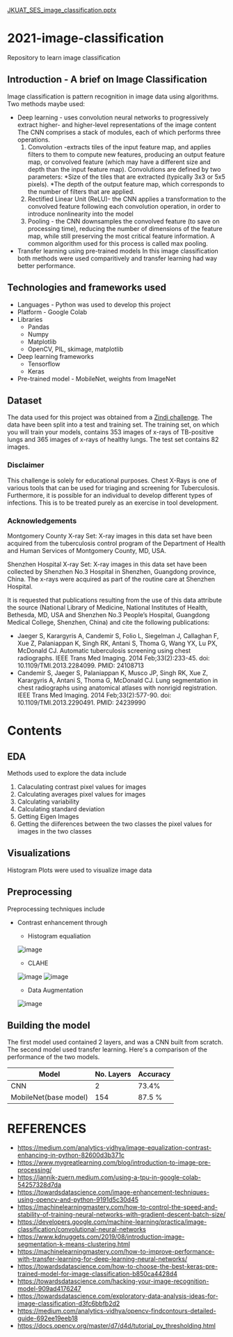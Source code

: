 [JKUAT_SES_image_classification.pptx](https://github.com/JKUATSES/2021-image-classification/files/7223054/JKUAT_SES_image_classification.pptx)
# 2021-image-classification
Repository to learn image classification
## Introduction - A brief on Image Classification
Image classification is pattern recognition in image data using algorithms. Two methods maybe used:
* Deep learning - uses convolution neural networks to progressively extract higher- and higher-level representations of the image content
  The CNN comprises a stack of modules, each of which performs three operations.
  1. Convolution -extracts tiles of the input feature map, and applies filters to them to compute new features, producing an output feature map, or convolved feature (which may have   a different size and depth than the input feature map). Convolutions are defined by two parameters:
      *Size of the tiles that are extracted (typically 3x3 or 5x5 pixels).
      *The depth of the output feature map, which corresponds to the number of filters that are applied.
  2. Rectified Linear Unit (ReLU)- the CNN applies a  transformation to the convolved feature following each convolution operation, in order to introduce nonlinearity into the model
  3. Pooling - the CNN downsamples the convolved feature (to save on processing time), reducing the number of dimensions of the feature map, while still preserving the most critical feature information. A common algorithm used for this process is called max pooling.
* Transfer learning using pre-trained models
In this image classification both methods were used comparitively and transfer learning had way better performance.
## Technologies and frameworks used
* Languages - Python was used to develop this project
* Platform - Google Colab
* Libraries
  * Pandas
  * Numpy
  * Matplotlib
  * OpenCV, PIL, skimage, matplotlib
* Deep learning frameworks
  * Tensorflow 
  * Keras
* Pre-trained model - MobileNet, weights from ImageNet
## Dataset 
The data used for this project was obtained from a [Zindi challenge](https://zindi.africa/competitions/runmila-ai-institute-minohealth-ai-labs-tuberculosis-classification-via-x-rays-challenge/data). The data have been split into a test and training set. The training set, on which you will train your models, contains 353 images of x-rays of TB-positive lungs and 365 images of x-rays of healthy lungs. The test set contains 82 images.
### Disclaimer

This challenge is solely for educational purposes. Chest X-Rays is one of various tools that can be used for triaging and screening for Tuberculosis. Furthermore, it is possible for an individual to develop different types of infections. This is to be treated purely as an exercise in tool development.

### Acknowledgements

Montgomery County X-ray Set: X-ray images in this data set have been acquired from the tuberculosis control program of the Department of Health and Human Services of Montgomery County, MD, USA.

Shenzhen Hospital X-ray Set: X-ray images in this data set have been collected by Shenzhen No.3 Hospital in Shenzhen, Guangdong province, China. The x-rays were acquired as part of the routine care at Shenzhen Hospital.

It is requested that publications resulting from the use of this data attribute the source (National Library of Medicine, National Institutes of Health, Bethesda, MD, USA and Shenzhen No.3 People’s Hospital, Guangdong Medical College, Shenzhen, China) and cite the following publications:

* Jaeger S, Karargyris A, Candemir S, Folio L, Siegelman J, Callaghan F, Xue Z, Palaniappan K, Singh RK, Antani S, Thoma G, Wang YX, Lu PX, McDonald CJ. Automatic tuberculosis screening using chest radiographs. IEEE Trans Med Imaging. 2014 Feb;33(2):233-45. doi: 10.1109/TMI.2013.2284099. PMID: 24108713
* Candemir S, Jaeger S, Palaniappan K, Musco JP, Singh RK, Xue Z, Karargyris A, Antani S, Thoma G, McDonald CJ. Lung segmentation in chest radiographs using anatomical atlases with nonrigid registration. IEEE Trans Med Imaging. 2014 Feb;33(2):577-90. doi: 10.1109/TMI.2013.2290491. PMID: 24239990
# Contents
## EDA 
Methods used to explore the data include
1. Calaculating contrast pixel values for images 
2. Calculating averages pixel values for images
3. Calculating variability 
4. Calculating standard deviation 
5. Getting Eigen Images 
6. Getting the diiferences between the two classes the pixel values for images in the two classes
## Visualizations
Histogram Plots were used to visualize image data 
## Preprocessing 
Preprocessing techniques include 
* Contrast enhancement through
    * Histogram equaliation


     ![image](https://user-images.githubusercontent.com/58877986/134502836-2f388e77-26f2-4dd5-9245-bef88866a718.png)
    * CLAHE
    
     ![image](https://user-images.githubusercontent.com/58877986/134502709-4a817987-5da3-4c62-8a91-7824b0cf8d4e.png)
     ![image](https://user-images.githubusercontent.com/58877986/134508220-314d477e-da73-4449-a984-86d624668aa1.png)
    * Data Augmentation 
    
     ![image](https://user-images.githubusercontent.com/58877986/134505411-b3c3922e-46ba-43b7-bd5f-3d1c3b8f2e79.png)

## Building the model 
The first model used contained 2 layers, and was a CNN built from scratch.
The second model used transfer learning.
Here's a comparison of the performance of the two models.

Model | No. Layers | Accuracy
------------ | ------------- | -------------
CNN | 2 | 73.4%
MobileNet(base model) | 154 | 87.5 %

# REFERENCES
* https://medium.com/analytics-vidhya/image-equalization-contrast-enhancing-in-python-82600d3b371c
* https://www.mygreatlearning.com/blog/introduction-to-image-pre-processing/
* https://jannik-zuern.medium.com/using-a-tpu-in-google-colab-54257328d7da
* https://towardsdatascience.com/image-enhancement-techniques-using-opencv-and-python-9191d5c30d45
* https://machinelearningmastery.com/how-to-control-the-speed-and-stability-of-training-neural-networks-with-gradient-descent-batch-size/
* https://developers.google.com/machine-learning/practica/image-classification/convolutional-neural-networks
* https://www.kdnuggets.com/2019/08/introduction-image-segmentation-k-means-clustering.html
* https://machinelearningmastery.com/how-to-improve-performance-with-transfer-learning-for-deep-learning-neural-networks/
* https://towardsdatascience.com/how-to-choose-the-best-keras-pre-trained-model-for-image-classification-b850ca4428d4
* https://towardsdatascience.com/hacking-your-image-recognition-model-909ad4176247
* https://towardsdatascience.com/exploratory-data-analysis-ideas-for-image-classification-d3fc6bbfb2d2
* https://medium.com/analytics-vidhya/opencv-findcontours-detailed-guide-692ee19eeb18
* https://docs.opencv.org/master/d7/d4d/tutorial_py_thresholding.html

